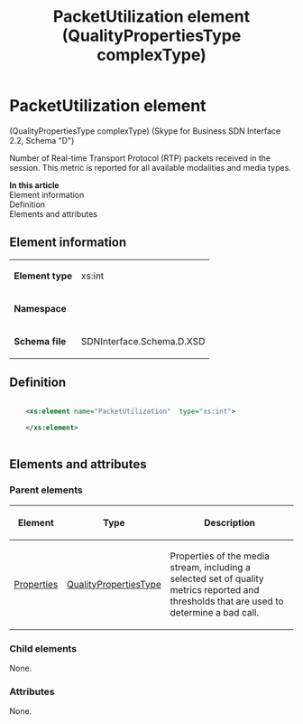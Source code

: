 ﻿---
title: PacketUtilization element (QualityPropertiesType complexType) 
TOCTitle: PacketUtilization element
ms:assetid: e13be3e1-1e9d-8014-494e-047b4730e72e
ms:mtpsurl: https://msdn.microsoft.com/library/Mt170932(v=office.16)
ms:contentKeyID: 65855506
ms.date: 08/24/2015
mtps_version: v=office.16
dev_langs:
- xml
---

# PacketUtilization element 

(QualityPropertiesType complexType) (Skype for Business SDN Interface 2.2, Schema "D")

Number of Real-time Transport Protocol (RTP) packets received in the session. This metric is reported for all available modalities and media types.


**In this article**  
Element information  
Definition  
Elements and attributes  

## Element information

<table>
<colgroup>
<col />
<col />
</colgroup>
<tbody>
<tr class="odd">
<td><p><strong>Element type</strong></p></td>
<td><p>xs:int</p></td>
</tr>
<tr class="even">
<td><p><strong>Namespace</strong></p></td>
<td><p></p></td>
</tr>
<tr class="odd">
<td><p><strong>Schema file</strong></p></td>
<td><p>SDNInterface.Schema.D.XSD</p></td>
</tr>
</tbody>
</table>


## Definition

```xml

    <xs:element name="PacketUtilization"  type="xs:int">
    
    </xs:element>
  
```

## Elements and attributes

### Parent elements

<table>
<colgroup>
<col />
<col />
<col />
</colgroup>
<thead>
<tr class="header">
<th><p>Element</p></th>
<th><p>Type</p></th>
<th><p>Description</p></th>
</tr>
</thead>
<tbody>
<tr class="odd">
<td><p><a href="properties-element-qualitytype-complextype-skype-for-business-sdn-interface-2-2-schema-d.md">Properties</a></p></td>
<td><p><a href="qualitypropertiestype-complextype-skype-for-business-sdn-interface-2-2-schema-d.md">QualityPropertiesType</a></p></td>
<td><p>Properties of the media stream, including a selected set of quality metrics reported and thresholds that are used to determine a bad call.</p></td>
</tr>
</tbody>
</table>


### Child elements

None.

### Attributes

None.

